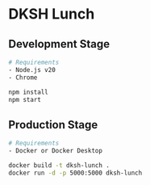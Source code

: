 # DKSH Lunch

## Development Stage
```bash
# Requirements
- Node.js v20
- Chrome

npm install
npm start
```

## Production Stage
```bash
# Requirements
- Docker or Docker Desktop

docker build -t dksh-lunch .
docker run -d -p 5000:5000 dksh-lunch
```